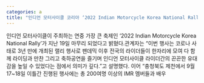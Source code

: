```yaml
---
categories: a
title: "인디언 모터사이클 코리아 ‘2022 Indian Motorcycle Korea National Rally’ 마무리"
---
```

인디언 모터사이클이 주최하는 연중 가장 큰 축제인 ‘2022 Indian Motorcycle Korea National Rally’가 지난 19일 마무리 되었다고 밝혔다.관계자는 “이번 행사는 코로나 사태로 3년 만에 개최된 랠리 행사로 팬데믹 이후 전국의 라이더들이 한자리에 모여 다 함께 라이딩과 만찬 그리고 축하공연을 즐기며 인디언 모터사이클 라이더간의 끈끈한 유대감을 높일 수 있었다는 점에서 의미가 깊다.”고 설명했다. 이어 “충청북도 제천에서 9월 17~18일 이틀간 진행된 행사에는 총 200여명 이상의 IMR 멤버들과 배우